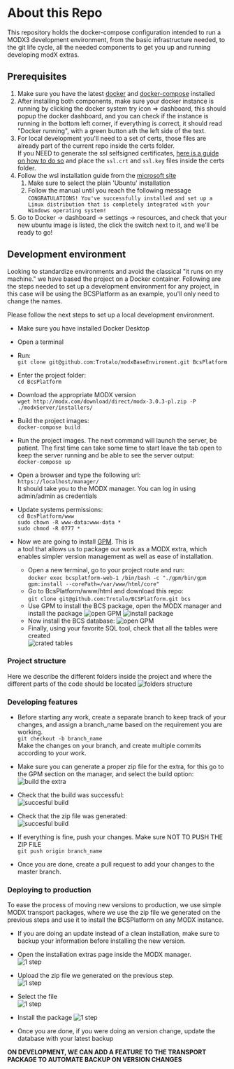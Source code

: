 # About this Repo

This repository holds the docker-compose configuration intended to run a 
MODX3 development environment, from the basic infrastructure needed, to 
the git life cycle, all the needed components to get you up and running
developing modX extras.

## Prerequisites
1. Make sure you have the latest [docker](https://www.docker.com/) and 
   [docker-compose](https://docs.docker.com/compose/install/) installed 
2. After installing both components, make sure your docker instance is 
   running by clicking the docker system try icon => dashboard, this 
   should popup the docker dashboard, and you can check if the instance
   is running in the bottom left corner, if everything is correct, it should
   read "Docker running", with a green button ath the left side of the text.
3. For local development you'll need to a set of certs, those files are already
   part of the current repo inside the certs folder.  
   If you NEED to generate the ssl selfsigned 
   certificates, [here is a guide on how to do so](https://medium.com/the-new-control-plane/generating-self-signed-certificates-on-windows-7812a600c2d8)
   and place the `ssl.crt` and `ssl.key` files inside the certs folder.
4. Follow the wsl installation guide from the [microsoft site](https://docs.microsoft.com/en-us/windows/wsl/install-win10#manual-installation-steps)
   1. Make sure to select the plain 'Ubuntu' installation
   2. Follow the manual until you reach the following message  
   `CONGRATULATIONS! You've successfully installed and set up a Linux distribution that is completely integrated with your Windows operating system!`  
5. Go to Docker -> dashboard -> settings -> resources, and check that your new ubuntu image is listed, the click the switch next to it, and we'll be ready to go!


## Development environment

Looking to standardize environments and avoid the classical "it runs on my machine." we have based the project on a Docker container. Following are the steps needed to set up a development environment for any project, in this case will be using the BCSPlatform as an example, you'll only need to change the names.

Please follow the next steps to set up a local development environment.

- Make sure you have installed Docker Desktop
- Open a terminal
- Run:  
  `git clone git@github.com:Trotalo/modxBaseEnviroment.git BcsPlatform`
- Enter the project folder:  
  `cd BcsPlatform`
- Download the appropriate MODX version  
  `wget http://modx.com/download/direct/modx-3.0.3-pl.zip -P ./modxServer/installers/`
- Build the project images:    
  `docker-compose build`
- Run the project images. The next command will launch the server, be patient. The first time can take some time to start
  leave the tab open to keep the server running and be able to see the server output:    
  `docker-compose up`
- Open a browser and type the following url:   
  `https://localhost/manager/`  
  It should take you to the MODX manager. You can log in using admin/admin as credentials
- Update systems permissions:  
  `cd BcsPlatform/www`  
  `sudo chown -R www-data:www-data *`  
  `sudo chmod -R 0777 * `

- Now we are going to install [GPM](https://github.com/theboxer/Git-Package-Management/tree/3.x). This is  
  a tool that allows us to package our work as a MODX extra, which enables simpler version management as well as ease of installation.
   - Open a new terminal, go to your project route and run:  
     `docker exec bcsplatform-web-1 /bin/bash -c "./gpm/bin/gpm gpm:install --corePath=/var/www/html/core"`
   - Go to BcsPlatform/www/html and download this repo:    
     `git clone git@github.com:Trotalo/BCSPlatform.git bcs`
   - Use GPM to install the BCS package, open the MODX manager and install the package
     ![open GPM](./design/development/openGPM.png)
     ![install package](./design/development/installBCS.png)
   - Now install the BCS database:
     ![open GPM](./design/development/installTheDataBase.png)
   - Finally, using your favorite SQL tool, check that all the tables were created  
     ![crated tables](./design/development/checkTheDB.png)

### Project structure
Here we describe the different folders inside the project and where the different parts of the code should be located
![folders structure](./design/development/folderStructure.png )

### Developing features
- Before starting any work, create a separate branch to keep track of your changes, and assign a branch_name based on the
  requirement you are working.  
  `git checkout -b branch_name`  
  Make the changes on your branch, and create multiple commits according to your work.

- Make sure you can generate a proper zip file for the extra, for this go to the GPM section on the manager, and select
  the build option:
  ![build the extra](./design/development/buildTheExtra.png)

- Check that the build was successful:  
  ![succesful build](./design/development/buildSuccess.png)

- Check that the zip file was generated:  
  ![succesful build](./design/development/valdiatePackage.png)

- If everything is fine, push your changes. Make sure NOT TO PUSH THE ZIP FILE  
  `git push origin branch_name`

- Once you are done, create a pull request to add your changes to the master branch.

### Deploying to production

To ease the process of moving new versions to production, we use simple MODX transport packages, where we use the zip file
we generated on the previous steps and use it to install the BCSPlatform on any MODX instance.

- If you are doing an update instead of a clean installation, make sure to backup your information before installing the new
  version.

- Open the installation extras page inside the MODX manager.  
  ![1 step](./design/deployment/1openInstaller.png)

- Upload the zip file we generated on the previous step.  
  ![1 step](./design/deployment/2UploadPackage.png)

- Select the file  
  ![1 step](./design/deployment/3SelectFile.png)

- Install the package
  ![1 step](./design/deployment/4Install.png)

- Once you are done, if you were doing an version change, update the database with your latest backup

**ON DEVELOPMENT, WE CAN ADD A FEATURE TO THE TRANSPORT PACKAGE TO AUTOMATE BACKUP ON VERSION CHANGES**
